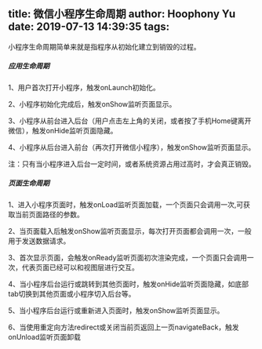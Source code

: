 title: 微信小程序生命周期
author: Hoophony Yu
date: 2019-07-13 14:39:35
tags:
---
小程序生命周期简单来就是指程序从初始化建立到销毁的过程。
##### 应用生命周期
1、用户首次打开小程序，触发onLaunch初始化。

2、小程序初始化完成后，触发onShow监听页面显示。

3、小程序从前台进入后台（用户点击左上角的关闭，或者按了手机Home键离开微信），触发onHide监听页面隐藏。

4、小程序从后台进入前台（再次打开微信小程序），触发onShow监听页面显示。

注：只有当小程序进入后台一定时间，或者系统资源占用过高时，才会真正销毁。

##### 页面生命周期
1、进入小程序页面时，触发onLoad监听页面加载，一个页面只会调用一次,可获取当前页面路径的参数。

2、当页面载入后触发onShow监听页面显示，每次打开页面都会调用一次，一般用于发送数据请求。

3、首次显示页面，会触发onReady监听页面初次渲染完成，一个页面只会调用一次，代表页面已经可以和视图层进行交互。

4、当小程序后台运行或跳转到其他页面时，触发onHide监听页面隐藏，如底部tab切换到其他页面或小程序切入后台等。

5、当小程序后台运行或重新进入页面时，触发onShow监听页面显示。

6、当使用重定向方法redirect或关闭当前页返回上一页navigateBack，触发onUnload监听页面卸载